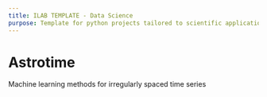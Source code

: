 ```yaml
---
title: ILAB TEMPLATE - Data Science
purpose: Template for python projects tailored to scientific applications (e.g., machine learning)
---
```


# Astrotime

Machine learning methods for irregularly spaced time series

